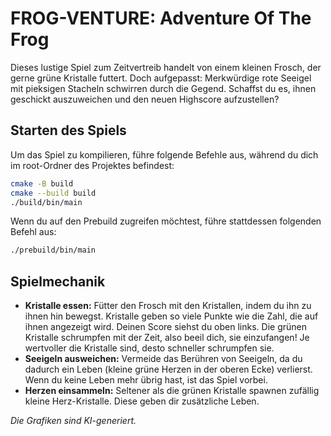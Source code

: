 # FROG-VENTURE: Adventure Of The Frog

Dieses lustige Spiel zum Zeitvertreib handelt von einem kleinen Frosch, der gerne grüne Kristalle futtert. Doch aufgepasst: Merkwürdige rote Seeigel mit pieksigen Stacheln schwirren durch die Gegend. Schaffst du es, ihnen geschickt auszuweichen und den neuen Highscore aufzustellen?


## Starten des Spiels

Um das Spiel zu kompilieren, führe folgende Befehle aus, während du dich im root-Ordner des Projektes befindest:

```bash
cmake -B build
cmake --build build
./build/bin/main
```

Wenn du auf den Prebuild zugreifen möchtest, führe stattdessen folgenden Befehl aus:

```bash
./prebuild/bin/main
```

## Spielmechanik

- **Kristalle essen:** Fütter den Frosch mit den Kristallen, indem du ihn zu ihnen hin bewegst. Kristalle geben so viele Punkte wie die Zahl, die auf ihnen angezeigt wird. Deinen Score siehst du oben links. Die grünen Kristalle schrumpfen mit der Zeit, also beeil dich, sie einzufangen! Je wertvoller die Kristalle sind, desto schneller schrumpfen sie.
- **Seeigeln ausweichen:** Vermeide das Berühren von Seeigeln, da du dadurch ein Leben (kleine grüne Herzen in der oberen Ecke) verlierst. Wenn du keine Leben mehr übrig hast, ist das Spiel vorbei.
- **Herzen einsammeln:** Seltener als die grünen Kristalle spawnen zufällig kleine Herz-Kristalle. Diese geben dir zusätzliche Leben.

_Die Grafiken sind KI-generiert._



